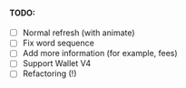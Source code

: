 #### TODO:

- [ ] Normal refresh (with animate)
- [ ] Fix word sequence
- [ ] Add more information (for example, fees)
- [ ] Support Wallet V4
- [ ] Refactoring (!)